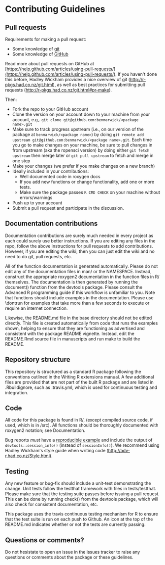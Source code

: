 # Contributing Guidelines

## Pull requests

Requirements for making a pull request:

* Some knowledge of [git]()
* Some knowledge of [GitHub]()

Read more about pull requests on GitHub at [https://help.github.com/articles/using-pull-requests/](https://help.github.com/articles/using-pull-requests/). If you haven't done this before, Hadley Wickham provides a nice overview of git (<http://r-pkgs.had.co.nz/git.html>), as well as best practices for submitting pull requests (<http://r-pkgs.had.co.nz/git.html#pr-make>). 

Then: 

* Fork the repo to your GitHub account
* Clone the version on your account down to your machine from your account, e.g,. `git clone git@github.com:benmarwick/<package name>.git`
* Make sure to track progress upstream (i.e., on our version of the package at `benmarwick/<package name>`) by doing `git remote add upstream git@github.com:benmarwick/<package name>.git`. Each time you go to make changes on your machine, be sure to pull changes in from upstream (aka the ropensci version) by doing either `git fetch upstream` then merge later or `git pull upstream` to fetch and merge in one step
* Make your changes (we prefer if you make changes on a new branch)
* Ideally included in your contributions:
    * Well documented code in roxygen docs
    * If you add new functions or change functionality, add one or more tests.
    * Make sure the package passes `R CMD CHECK` on your machine without errors/warnings
* Push up to your account
* Submit a pull request and participate in the discussion. 

## Documentation contributions

Documentation contributions are surely much needed in every project as each could surely use better instructions. If you are editing any files in the repo, follow the above instructions for pull requests to add contributions. However, if you are editing the wiki, then you can just edit the wiki and no need to do git, pull requests, etc. 

All of the function documentation is generated automatically. Please do not edit any of the documentation files in man/ or the NAMESPACE. Instead, construct the appropriate roxygen2 documentation in the function files in R/ themselves. The documentation is then generated by running the document() function from the devtools package. Please consult the Advanced R programming guide if this workflow is unfamiliar to you. Note that functions should include examples in the documentation. Please use \dontrun for examples that take more than a few seconds to execute or require an internet connection.

Likewise, the README.md file in the base directory should not be edited directly. This file is created automatically from code that runs the examples shown, helping to ensure that they are functioning as advertised and consistent with the package README vignette. Instead, edit the README.Rmd source file in manuscripts and run make to build the README.

## Repository structure

This repository is structured as a standard R package following the conventions outlined in the Writing R extensions manual. A few additional files are provided that are not part of the built R package and are listed in .Rbuildignore, such as .travis.yml, which is used for continuous testing and integration.

## Code

All code for this package is found in R/, (except compiled source code, if used, which is in /src). All functions should be thoroughly documented with roxygen2 notation; see Documentation.

Bug reports _must_ have a [reproducible example](http://adv-r.had.co.nz/Reproducibility.html) and include the output of `devtools::session_info()` (instead of `sessionInfo()`). We recommend using Hadley Wickham's style guide when writing code (<http://adv-r.had.co.nz/Style.html>).

## Testing

Any new feature or bug-fix should include a unit-test demonstrating the change. Unit tests follow the testthat framework with files in tests/testthat. Please make sure that the testing suite passes before issuing a pull request. This can be done by running check() from the devtools package, which will also check for consistent documentation, etc.

This package uses the travis continuous testing mechanism for R to ensure that the test suite is run on each push to Github. An icon at the top of the README.md indicates whether or not the tests are currently passing.

## Questions or comments?

Do not hesistate to open an issue in the issues tracker to raise any questions or comments about the package or these guidelines.